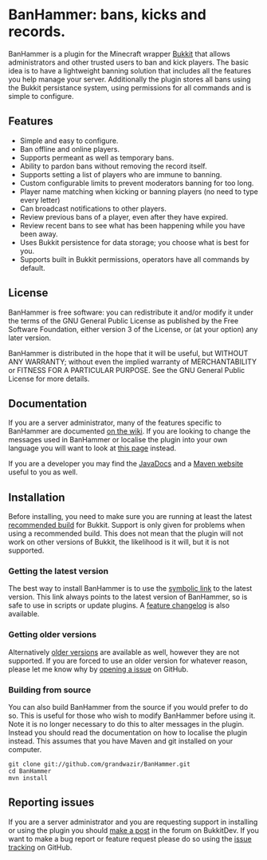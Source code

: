 BanHammer: bans, kicks and records.
====================================

BanHammer is a plugin for the Minecraft wrapper [Bukkit](http://bukkit.org/) that allows administrators and other trusted users to ban and kick players. The basic idea is to have a lightweight banning solution that includes all the features you help manage your server. Additionally the plugin stores all bans using the Bukkit persistance system, using permissions for all commands and is simple to configure.

## Features

- Simple and easy to configure.
- Ban offline and online players.
- Supports permeant as well as temporary bans.
- Ability to pardon bans without removing the record itself.
- Supports setting a list of players who are immune to banning.
- Custom configurable limits to prevent moderators banning for too long.
- Player name matching when kicking or banning players (no need to type every letter)
- Can broadcast notifications to other players.
- Review previous bans of a player, even after they have expired.
- Review recent bans to see what has been happening while you have been away.
- Uses Bukkit persistence for data storage; you choose what is best for you.
- Supports built in Bukkit permissions, operators have all commands by default.

## License

BanHammer is free software: you can redistribute it and/or modify it under the terms of the GNU General Public License as published by the Free Software Foundation, either version 3 of the License, or (at your option) any later version.

BanHammer is distributed in the hope that it will be useful, but WITHOUT ANY WARRANTY; without even the implied warranty of MERCHANTABILITY or FITNESS FOR A PARTICULAR PURPOSE. See the GNU General Public License for more details.

## Documentation

If you are a server administrator, many of the features specific to BanHammer are documented [on the wiki](https://github.com/grandwazir/BanHammer/wiki). If you are looking to change the messages used in BanHammer or localise the plugin into your own language you will want to look at [this page](https://github.com/grandwazir/BukkitUtilities/wiki/Localisation) instead.

If you are a developer you may find the [JavaDocs](http://grandwazir.github.com/BanHammer/apidocs/index.html) and a [Maven website](http://grandwazir.github.com/BanHammer/) useful to you as well.

## Installation

Before installing, you need to make sure you are running at least the latest [recommended build](http://dl.bukkit.org/latest-rb/craftbukkit.jar) for Bukkit. Support is only given for problems when using a recommended build. This does not mean that the plugin will not work on other versions of Bukkit, the likelihood is it will, but it is not supported.

### Getting the latest version

The best way to install BanHammer is to use the [symbolic link](http://repository.james.richardson.name/symbolic/BanHammer.jar) to the latest version. This link always points to the latest version of BanHammer, so is safe to use in scripts or update plugins. A [feature changelog](https://github.com/grandwazir/BanHammer/wiki/changelog) is also available.

### Getting older versions

Alternatively [older versions](http://repository.james.richardson.name/releases/name/richardson/james/bukkit/ban-hammer/) are available as well, however they are not supported. If you are forced to use an older version for whatever reason, please let me know why by [opening a issue](https://github.com/grandwazir/BanHammer/issues/new) on GitHub.

### Building from source

You can also build BanHammer from the source if you would prefer to do so. This is useful for those who wish to modify BanHammer before using it. Note it is no longer necessary to do this to alter messages in the plugin. Instead you should read the documentation on how to localise the plugin instead. This assumes that you have Maven and git installed on your computer.

    git clone git://github.com/grandwazir/BanHammer.git
    cd BanHammer
    mvn install

## Reporting issues

If you are a server administrator and you are requesting support in installing or using the plugin you should [make a post](http://dev.bukkit.org/server-mods/banhammer/forum/create-thread/) in the forum on BukkitDev. If you want to make a bug report or feature request please do so using the [issue tracking](https://github.com/grandwazir/BanHammer/issues) on GitHub.

